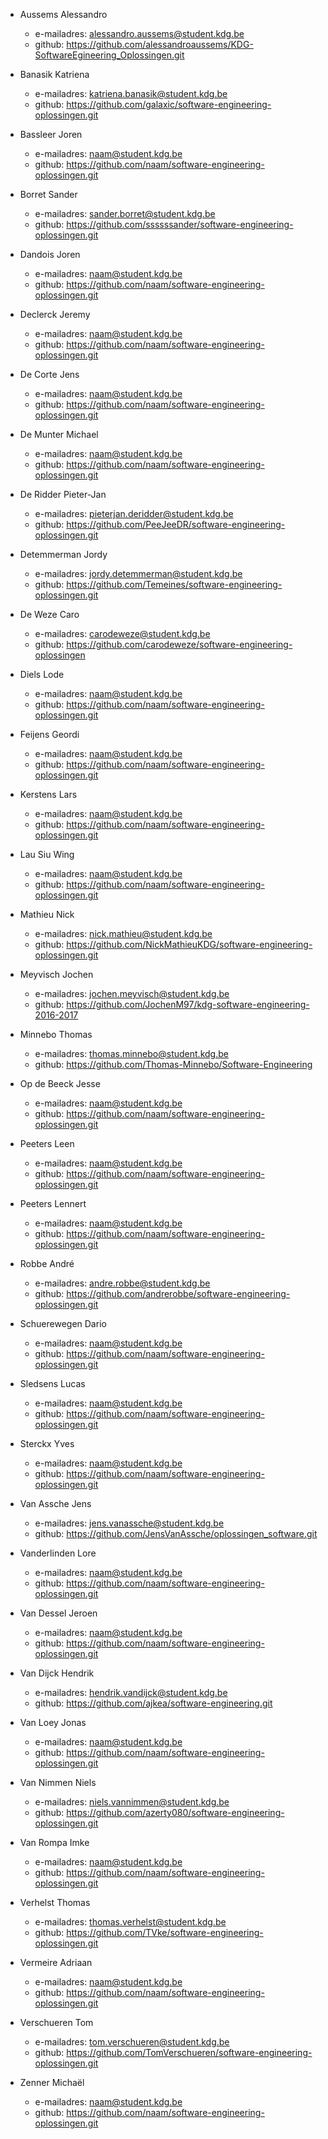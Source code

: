 - Aussems Alessandro
	- e-mailadres: alessandro.aussems@student.kdg.be
	- github: https://github.com/alessandroaussems/KDG-SoftwareEgineering_Oplossingen.git

- Banasik Katriena
	- e-mailadres: katriena.banasik@student.kdg.be
	- github: https://github.com/galaxic/software-engineering-oplossingen.git

- Bassleer Joren
	- e-mailadres: naam@student.kdg.be
	- github: https://github.com/naam/software-engineering-oplossingen.git

- Borret Sander
	- e-mailadres: sander.borret@student.kdg.be
	- github: https://github.com/ssssssander/software-engineering-oplossingen.git

- Dandois Joren
	- e-mailadres: naam@student.kdg.be
	- github: https://github.com/naam/software-engineering-oplossingen.git

- Declerck Jeremy
	- e-mailadres: naam@student.kdg.be
	- github: https://github.com/naam/software-engineering-oplossingen.git

- De Corte Jens
	- e-mailadres: naam@student.kdg.be
	- github: https://github.com/naam/software-engineering-oplossingen.git

- De Munter Michael
	- e-mailadres: naam@student.kdg.be
	- github: https://github.com/naam/software-engineering-oplossingen.git

- De Ridder Pieter-Jan
	- e-mailadres: pieterjan.deridder@student.kdg.be
	- github: https://github.com/PeeJeeDR/software-engineering-oplossingen.git

- Detemmerman Jordy
	- e-mailadres: jordy.detemmerman@student.kdg.be
	- github: https://github.com/Temeines/software-engineering-oplossingen.git

- De Weze Caro
	- e-mailadres: carodeweze@student.kdg.be
	- github: https://github.com/carodeweze/software-engineering-oplossingen

- Diels Lode
	- e-mailadres: naam@student.kdg.be
	- github: https://github.com/naam/software-engineering-oplossingen.git

- Feijens Geordi
	- e-mailadres: naam@student.kdg.be
	- github: https://github.com/naam/software-engineering-oplossingen.git

- Kerstens Lars
	- e-mailadres: naam@student.kdg.be
	- github: https://github.com/naam/software-engineering-oplossingen.git

- Lau Siu Wing
	- e-mailadres: naam@student.kdg.be
	- github: https://github.com/naam/software-engineering-oplossingen.git

- Mathieu Nick
	- e-mailadres: nick.mathieu@student.kdg.be
	- github: https://github.com/NickMathieuKDG/software-engineering-oplossingen.git

- Meyvisch Jochen
	- e-mailadres: jochen.meyvisch@student.kdg.be
	- github: https://github.com/JochenM97/kdg-software-engineering-2016-2017

- Minnebo Thomas
	- e-mailadres: thomas.minnebo@student.kdg.be
	- github: https://github.com/Thomas-Minnebo/Software-Engineering

- Op de Beeck Jesse
	- e-mailadres: naam@student.kdg.be
	- github: https://github.com/naam/software-engineering-oplossingen.git

- Peeters Leen
	- e-mailadres: naam@student.kdg.be
	- github: https://github.com/naam/software-engineering-oplossingen.git

- Peeters Lennert
	- e-mailadres: naam@student.kdg.be
	- github: https://github.com/naam/software-engineering-oplossingen.git

- Robbe André
	- e-mailadres: andre.robbe@student.kdg.be
	- github: https://github.com/andrerobbe/software-engineering-oplossingen.git

- Schuerewegen Dario
	- e-mailadres: naam@student.kdg.be
	- github: https://github.com/naam/software-engineering-oplossingen.git

- Sledsens Lucas
	- e-mailadres: naam@student.kdg.be
	- github: https://github.com/naam/software-engineering-oplossingen.git

- Sterckx Yves
	- e-mailadres: naam@student.kdg.be
	- github: https://github.com/naam/software-engineering-oplossingen.git

- Van Assche Jens
	- e-mailadres: jens.vanassche@student.kdg.be
	- github: https://github.com/JensVanAssche/oplossingen_software.git
	
- Vanderlinden Lore
	- e-mailadres: naam@student.kdg.be
	- github: https://github.com/naam/software-engineering-oplossingen.git

- Van Dessel Jeroen
	- e-mailadres: naam@student.kdg.be
	- github: https://github.com/naam/software-engineering-oplossingen.git

- Van Dijck Hendrik
	- e-mailadres: hendrik.vandijck@student.kdg.be
	- github: https://github.com/ajkea/software-engineering.git

- Van Loey Jonas
	- e-mailadres: naam@student.kdg.be
	- github: https://github.com/naam/software-engineering-oplossingen.git

- Van Nimmen Niels
	- e-mailadres: niels.vannimmen@student.kdg.be
	- github: https://github.com/azerty080/software-engineering-oplossingen.git

- Van Rompa Imke
	- e-mailadres: naam@student.kdg.be
	- github: https://github.com/naam/software-engineering-oplossingen.git

- Verhelst Thomas
	- e-mailadres: thomas.verhelst@student.kdg.be
	- github: https://github.com/TVke/software-engineering-oplossingen.git

- Vermeire Adriaan
	- e-mailadres: naam@student.kdg.be
	- github: https://github.com/naam/software-engineering-oplossingen.git

- Verschueren Tom
	- e-mailadres: tom.verschueren@student.kdg.be
	- github: https://github.com/TomVerschueren/software-engineering-oplossingen.git

- Zenner Michaël
	- e-mailadres: naam@student.kdg.be
	- github: https://github.com/naam/software-engineering-oplossingen.git
